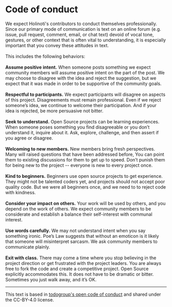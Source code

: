# Code of conduct

We expect Holinoti's contributors to conduct themselves professionally. 
Since our primary mode of communication is text on an online forum 
(e.g. issue, pull request, comment, email, or chat text) 
devoid of vocal tone, gestures, or other context that is often vital to understanding, 
it is especially important that you convey these attitudes in text. 
<br>
<br>
This includes the following behaviors: 
<br>
<br>
 **Assume positive intent.** When someone posts something we expect community members
 will assume positive intent on the part of the post. 
 We may choose to disagree with the idea and reject the suggestion, 
 but we expect that it was made in order to be supportive of the community goals. 
<br>
<br>
 **Respectful to participants.** We expect participants will disagree on aspects of this project. 
 Disagreements must remain professional. 
 Even if we reject someone’s idea, we continue to welcome their participation. 
 And if your idea is rejected, be more persuasive not bitter. 
<br>
<br>
 **Seek to understand.** Open Source projects can be learning experiences. 
 When someone poses something you find disagreeable or you don’t understand it, inquire about it.
 Ask, explore, challenge, and then assert if you agree or disagree. 
<br>
<br>
 **Welcoming to new members.** New members bring fresh perspectives. 
 Many will raised questions that have been addressed before, 
 You can point them to existing discussions for them to get up to speed. 
 Don’t punish them for being new to the project -- everyone is new to every project once. 
<br>
<br>
 **Kind to beginners.** Beginners use open source projects to get experience. 
 They might not be talented coders yet, and projects should not accept poor quality code. 
 But we were all beginners once, and we need to to reject code with kindness. 
<br>
<br> 
 **Consider your impact on others.** Your work will be used by others, and you depend on the work of others. 
 We expect community members to be considerate and establish a balance their self-interest with communal interest. 
<br>
<br>
 **Use words carefully.** We may not understand intent when you say something ironic. 
 Poe’s Law suggests that without an emoticon is it likely that someone will misinterpret sarcasm. 
 We ask community members to communicate plainly. 
 <br>
 <br>
 **Exit with class.** There may come a time where you stop believing in 
 the project direction or get frustrated with the project leaders. 
 You are always free to fork the code and create a competitive project. 
 Open Source explicitly accommodates this. It does not have to be dramatic or bitter. 
 Sometimes you just walk away, and it’s OK.

---------------------------------------------------------------------
This text is based in [todogroup's open code of conduct](https://github.com/todogroup/opencodeofconduct/blob/gh-pages/codeofconduct_redo.md) and shared under the CC-BY-4.0 license.
